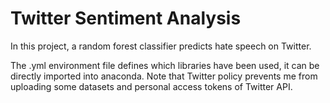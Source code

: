 # Twitter Sentiment Analysis

In this project, a random forest classifier predicts hate speech on Twitter.

The .yml environment file defines which libraries have been used, it can be directly imported into anaconda. Note that Twitter policy prevents me from uploading some datasets and personal access tokens of Twitter API.
